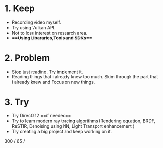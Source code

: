 
# 1. Keep

- Recording video myself.
- Try using Vulkan API.
- Not to lose interest on research area.
- **==Using Libararies,Tools and SDKs==**
# 2. Problem

- Stop just reading, Try implement it.
- Reading things that i already knew too much. 
	Skim through the part that i already knew and Focus on new things.

# 3. Try

- Try DirectX12 ==if needed==
- Try to learn modern ray tracing algorithms (Rendering equation, BRDF, ReSTIR, Denoising using NN, Light Transport enhancement )
- Try creating a big project and keep working on it.



300 / 65 / 